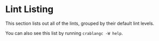 # Lint Listing

This section lists out all of the lints, grouped by their default lint levels.

You can also see this list by running `crablangc -W help`.
